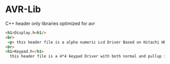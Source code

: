 # AVR-Lib
C++ header only libraries optimized for avr 
```html
<h1>Display.h<h1/>
<br>
 <p> this header file is a alpha numeric Lcd Driver Based on Hitachi HD44780 LCD controller</p>
<br>  
<h1>Keypad.h</h1>
  this header file is a 4*4 keypad Driver with both normal and pullup input capture implemented 
```
